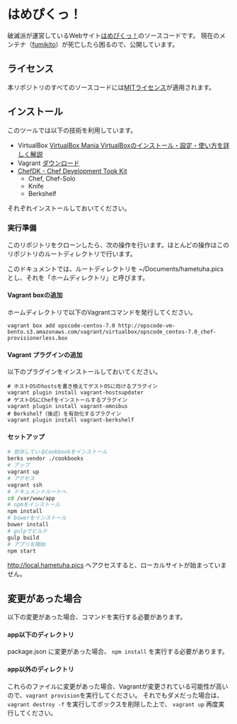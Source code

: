 # はめぴくっ！

破滅派が運営しているWebサイト[はめぴくっ！](http://hametuha.pics)のソースコードです。
現在のメンテナ（[fumikito](https://github.com/fumikito)）が死亡したら困るので、公開しています。

## ライセンス

本リポジトリのすべてのソースコードには[MITライセンス](https://opensource.org/licenses/MIT)が適用されます。

## インストール

このツールでは以下の技術を利用しています。

- VirtualBox [VirtualBox Mania VirtualBoxのインストール・設定・使い方を詳しく解説](http://vboxmania.net)
- Vagrant [ダウンロード](https://www.vagrantup.com)
- [ChefDK - Chef Development Took Kit](https://downloads.chef.io/chef-dk/)
	- Chef, Chef-Solo
	- Knife
	- Berkshelf

それぞれインストールしておいてください。

### 実行準備

このリポジトリをクローンしたら、次の操作を行います。ほとんどの操作はこのリポジトリのルートディレクトリで行います。

このドキュメントでは、ルートディレクトリを ~/Documents/hametuha.pics とし、それを「ホームディレクトリ」と呼びます。

#### Vagrant boxの追加

ホームディレクトリで以下のVagrantコマンドを発行してください。

```
vagrant box add opscode-centos-7.0 http://opscode-vm-bento.s3.amazonaws.com/vagrant/virtualbox/opscode_centos-7.0_chef-provisionerless.box
```

#### Vagrant プラグインの追加

以下のプラグインをインストールしておいてください。

```
# ホストOSのhostsを書き換えてゲストOSに向けるプラグイン
vagrant plugin install vagrant-hostsupdater
# ゲストOSにChefをインストールするプラグイン
vagrant plugin install vagrant-omnibus
# Berkshelf（後述）を有効化するプラグイン
vagrant plugin install vagrant-berkshelf
```

#### セットアップ

```bash
# 依存しているCookbookをインストール
berks vendor ./cookbooks
# アップ
vagrant up
# アクセス
vagrant ssh
# ドキュメントルートへ
cd /var/www/app
# npmをインストール
npm install
# bowerをインストール
bower install
# gulpでビルド
gulp build
# アプリを開始
npm start
```

http://local.hametuha.pics へアクセスすると、ローカルサイトが始まっていません。

## 変更があった場合

以下の変更があった場合、コマンドを実行する必要があります。

#### app以下のディレクトリ

package.json に変更があった場合、 `npm install` を実行する必要があります。

#### app以外のディレクトリ

これらのファイルに変更があった場合、Vagrantが変更されている可能性が高いので、`vagrant provision`を実行してください。
それでもダメだった場合は、 `vagrant destroy -f` を実行してボックスを削除した上で、 `vagrant up` 再度実行してください。
